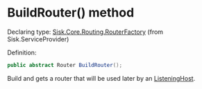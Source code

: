 <!--

Copyrights 2023 Sisk Framework - CypherPotato
Published under MIT license

!!! DO NOT EDIT THIS FILE !!!
This file was generated by a tool in the Sisk package. To edit the information in this documentation,
edit the XML documentation present in the Sisk source code.

-->


# BuildRouter() method

Declaring type: [Sisk.Core.Routing.RouterFactory](/spec/Sisk.Core.Routing.RouterFactory.md) (from Sisk.ServiceProvider)


Definition:

```cs
public abstract Router BuildRouter();
```

Build and gets a router that will be used later by an <a href="/spec/Sisk.Core.Http.ListeningHost.md">ListeningHost</a>.

